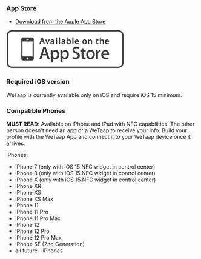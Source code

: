 ### **App Store** <a name="app-store"></a>

- [Download from the Apple App Store](https://apps.apple.com/us/app/wetaap/id1565355733)

[![Download from the Apple App Store](images/download/app-store.png)](https://apps.apple.com/app/wetaap/id1565355733)

### **Required iOS version** <a name="download"></a>

WeTaap is currently available only on iOS and require iOS 15 minimum.

### **Compatible Phones** <a name="compatible-phones"></a>

**MUST READ**: Available on iPhone and iPad with NFC capabilities. The other person doesn't need an app or a WeTaap to receive your info. Build your profile with the WeTaap App and connect it to your WeTaap device once it arrives.

iPhones: 

- iPhone 7 (only with iOS 15 NFC widget in control center)
- iPhone 8 (only with iOS 15 NFC widget in control center)
- iPhone X (only with iOS 15 NFC widget in control center)
- iPhone XR
- iPhone XS
- iPhone XS Max
- iPhone 11
- iPhone 11 Pro
- iPhone 11 Pro Max
- iPhone 12
- iPhone 12 Pro
- iPhone 12 Pro Max
- iPhone SE (2nd Generation)
- all future - iPhones